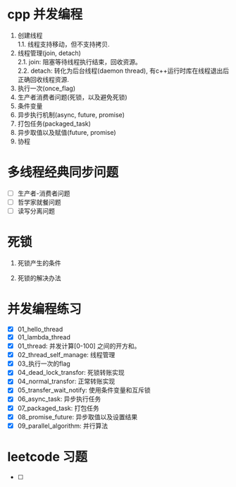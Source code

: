 cpp 并发编程
=============

1. 创建线程  
  1.1. 线程支持移动，但不支持拷贝.
2. 线程管理(join, detach)  
  2.1. join: 阻塞等待线程执行结束，回收资源。    
  2.2. detach: 转化为后台线程(daemon thread), 有c++运行时库在线程退出后正确回收线程资源.    
3. 执行一次(once_flag)
4. 生产者消费者问题(死锁，以及避免死锁)
5. 条件变量
6. 异步执行机制(async, future, promise)
7. 打包任务(packaged_task)
8. 异步取值以及赋值(future, promise)
9. 协程


多线程经典同步问题
=============
- [ ] 生产者-消费者问题
- [ ] 哲学家就餐问题
- [ ] 读写分离问题

死锁
=============
1. 死锁产生的条件


2. 死锁的解决办法



并发编程练习
=============
- [x] 01_hello_thread
- [x] 01_lambda_thread
- [x] 01_thread: 并发计算[0-100] 之间的开方和。
- [x] 02_thread_self_manage: 线程管理
- [x] 03_执行一次的flag
- [x] 04_dead_lock_transfor: 死锁转账实现
- [x] 04_normal_transfor: 正常转账实现
- [x] 05_transfer_wait_notify: 使用条件变量和互斥锁
- [x] 06_async_task: 异步执行任务
- [x] 07_packaged_task: 打包任务
- [x] 08_promise_future: 异步取值以及设置结果
- [x] 09_parallel_algorithm: 并行算法

leetcode 习题
=============
- [ ]  
